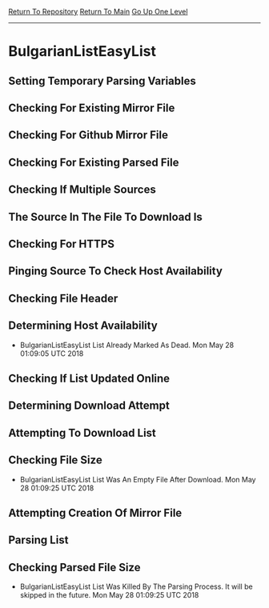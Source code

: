 [Return To Repository](https://github.com/deathbybandaid/piholeparser/)
[Return To Main](https://github.com/deathbybandaid/piholeparser/blob/master/RecentRunLogs/Mainlog.md)
[Go Up One Level](https://github.com/deathbybandaid/piholeparser/blob/master/RecentRunLogs/TopLevelScripts/30-Processing-External-Blacklists.md)
____________________________________
# BulgarianListEasyList
## Setting Temporary Parsing Variables
## Checking For Existing Mirror File
## Checking For Github Mirror File
## Checking For Existing Parsed File
## Checking If Multiple Sources
## The Source In The File To Download Is
## Checking For HTTPS
## Pinging Source To Check Host Availability
## Checking File Header
## Determining Host Availability
* BulgarianListEasyList List Already Marked As Dead. Mon May 28 01:09:05 UTC 2018
## Checking If List Updated Online
## Determining Download Attempt
## Attempting To Download List
## Checking File Size
* BulgarianListEasyList List Was An Empty File After Download. Mon May 28 01:09:25 UTC 2018
## Attempting Creation Of Mirror File
## Parsing List
## Checking Parsed File Size
* BulgarianListEasyList List Was Killed By The Parsing Process. It will be skipped in the future. Mon May 28 01:09:25 UTC 2018
